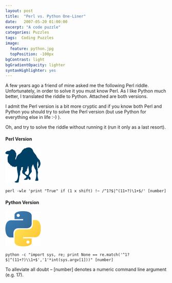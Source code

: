 ```yaml
---
layout: post
title:  "Perl vs. Python One-Liner"
date:   2007-05-20 01:00:00
excerpt: "A code puzzle"
categories: Puzzles
tags:  Coding Puzzles
image:
  feature: python.jpg
  topPosition: -100px
bgContrast: light
bgGradientOpacity: lighter
syntaxHighlighter: yes
---
```

A few years ago a friend of mine asked me the following Perl riddle. Unfortunately, in order to solve it you must know Perl. As I like Python much better, I translated the riddle to Python. Attached are both versions.

I admit the Perl version is a bit more cryptic and if you know both Perl and Python you should try to solve the Perl version (but use Python for everything else in life :-) ).

Oh, and try to solve the riddle without running it (run it only as a last resort).

#### Perl Version

![Perl Logo](/assets/images/posts/perl.png)

```shell
perl -wle 'print "True" if (1 x shift) !~ /^1?$|^(11+?)\1+$/' [number]
```

#### Python Version

![Python Logo](/assets/images/posts/python.png)

```shell
python -c "import sys, re; print None == re.match('^1?$|^(11+?)\\1+$','1'*int(sys.argv[1]))" [number]
```

To alleviate all doubt – [number] denotes a numeric command line argument (e.g. 17).